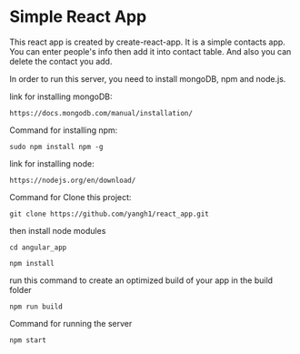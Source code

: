 # Simple React App


This react app is created by create-react-app. It is a simple contacts app. You can enter people's info then add it into contact 
table. And also you can delete the contact you add.

In order to run this server, you need to install mongoDB, npm and node.js.

link for installing mongoDB:

```
https://docs.mongodb.com/manual/installation/
```

Command for installing npm:

```
sudo npm install npm -g
```

link for installing node:

```
https://nodejs.org/en/download/
```

Command for Clone this project:

```
git clone https://github.com/yangh1/react_app.git
```

then install node modules

```
cd angular_app

npm install
```

run this command to create an optimized build of your app in the build folder
```
npm run build
```

Command for running the server
```
npm start
```
